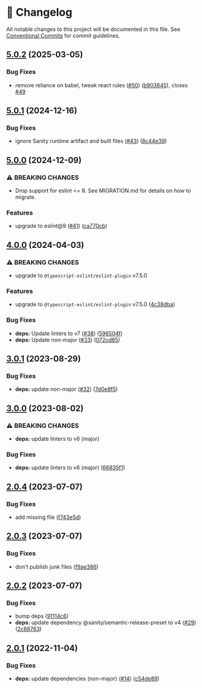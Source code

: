 <!-- markdownlint-disable --><!-- textlint-disable -->

# 📓 Changelog

All notable changes to this project will be documented in this file. See
[Conventional Commits](https://conventionalcommits.org) for commit guidelines.

## [5.0.2](https://github.com/sanity-io/eslint-config-studio/compare/v5.0.1...v5.0.2) (2025-03-05)

### Bug Fixes

- remove reliance on babel, tweak react rules ([#50](https://github.com/sanity-io/eslint-config-studio/issues/50)) ([b903645](https://github.com/sanity-io/eslint-config-studio/commit/b903645dab4d8ada90deea6cd451d27484a2a6a9)), closes [#49](https://github.com/sanity-io/eslint-config-studio/issues/49)

## [5.0.1](https://github.com/sanity-io/eslint-config-studio/compare/v5.0.0...v5.0.1) (2024-12-16)

### Bug Fixes

- ignore Sanity runtime artifact and built files ([#43](https://github.com/sanity-io/eslint-config-studio/issues/43)) ([8c44e39](https://github.com/sanity-io/eslint-config-studio/commit/8c44e39f2729afd9e9cbf781a656c5000d525506))

## [5.0.0](https://github.com/sanity-io/eslint-config-studio/compare/v4.0.0...v5.0.0) (2024-12-09)

### ⚠ BREAKING CHANGES

- Drop support for eslint <= 8. See MIGRATION.md for details on how to migrate.

### Features

- upgrade to eslint@9 ([#41](https://github.com/sanity-io/eslint-config-studio/issues/41)) ([ca770cb](https://github.com/sanity-io/eslint-config-studio/commit/ca770cbd5aaf62f90716f9c135aec01dc886c7fd))

## [4.0.0](https://github.com/sanity-io/eslint-config-studio/compare/v3.0.1...v4.0.0) (2024-04-03)

### ⚠ BREAKING CHANGES

- upgrade to `@typescript-eslint/eslint-plugin` v7.5.0

### Features

- upgrade to `@typescript-eslint/eslint-plugin` v7.5.0 ([4c38dba](https://github.com/sanity-io/eslint-config-studio/commit/4c38dbaa5dd93126308256e5f0a08ab63938dce1))

### Bug Fixes

- **deps:** Update linters to v7 ([#38](https://github.com/sanity-io/eslint-config-studio/issues/38)) ([596504f](https://github.com/sanity-io/eslint-config-studio/commit/596504f2940f2fc944879786c1ae8443901b12b7))
- **deps:** Update non-major ([#33](https://github.com/sanity-io/eslint-config-studio/issues/33)) ([072cd85](https://github.com/sanity-io/eslint-config-studio/commit/072cd859b85ff17bdf988aeced07bd61b97053aa))

## [3.0.1](https://github.com/sanity-io/eslint-config-studio/compare/v3.0.0...v3.0.1) (2023-08-29)

### Bug Fixes

- **deps:** update non-major ([#32](https://github.com/sanity-io/eslint-config-studio/issues/32)) ([7d0e8f5](https://github.com/sanity-io/eslint-config-studio/commit/7d0e8f569c9074f67299604bd9e5f0c6ec8c0294))

## [3.0.0](https://github.com/sanity-io/eslint-config-studio/compare/v2.0.4...v3.0.0) (2023-08-02)

### ⚠ BREAKING CHANGES

- **deps:** update linters to v6 (major)

### Bug Fixes

- **deps:** update linters to v6 (major) ([66835f1](https://github.com/sanity-io/eslint-config-studio/commit/66835f1ed97e0056b389be380d6848dd4122cbee))

## [2.0.4](https://github.com/sanity-io/eslint-config-studio/compare/v2.0.3...v2.0.4) (2023-07-07)

### Bug Fixes

- add missing file ([f743e5d](https://github.com/sanity-io/eslint-config-studio/commit/f743e5df708e64ed223edd04490943b7870396e1))

## [2.0.3](https://github.com/sanity-io/eslint-config-studio/compare/v2.0.2...v2.0.3) (2023-07-07)

### Bug Fixes

- don't publish junk files ([f9ae386](https://github.com/sanity-io/eslint-config-studio/commit/f9ae386729ca36b865a703c7c8acc008057638be))

## [2.0.2](https://github.com/sanity-io/eslint-config-studio/compare/v2.0.1...v2.0.2) (2023-07-07)

### Bug Fixes

- bump deps ([91114c6](https://github.com/sanity-io/eslint-config-studio/commit/91114c6d69d721c7da3426f45c21cb3fe304018c))
- **deps:** update dependency @sanity/semantic-release-preset to v4 ([#29](https://github.com/sanity-io/eslint-config-studio/issues/29)) ([2c88763](https://github.com/sanity-io/eslint-config-studio/commit/2c887631e77f878aee100ccdb2bdf707d1c8b388))

## [2.0.1](https://github.com/sanity-io/eslint-config-studio/compare/v2.0.0...v2.0.1) (2022-11-04)

### Bug Fixes

- **deps:** update dependencies (non-major) ([#14](https://github.com/sanity-io/eslint-config-studio/issues/14)) ([c54de89](https://github.com/sanity-io/eslint-config-studio/commit/c54de89e821a77e07af37de038c82dda47716ae6))
